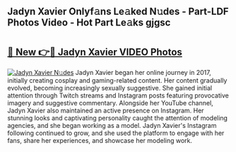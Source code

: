 ## Jadyn Xavier Onlyf𝚊ns Le𝚊ked N𝚞des - Part-LDF Photos Video - Hot Part Le𝚊ks gjgsc

# <h2><a href="http://ac12234.deff.icu/?id=Jadyn+Xavier">🔗 New 👉🔴 Jadyn Xavier VIDEO Photos</a></h2>

[![Jadyn Xavier N𝚞des](https://i.imgur.com/rIISA9y.gif)](http://ac12234.deff.icu/?id=Jadyn+Xavier)
Jadyn Xavier began her online journey in 2017, initially creating cosplay and gaming-related content. Her content gradually evolved, becoming increasingly sexually suggestive. She gained initial attention through Twitch streams and Instagram posts featuring provocative imagery and suggestive commentary. Alongside her YouTube channel, Jadyn Xavier also maintained an active presence on Instagram. Her stunning looks and captivating personality caught the attention of modeling agencies, and she began working as a model. Jadyn Xavier's Instagram following continued to grow, and she used the platform to engage with her fans, share her experiences, and showcase her modeling work.
